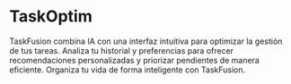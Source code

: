 # TaskOptim
TaskFusion combina IA con una interfaz intuitiva para optimizar la gestión de tus tareas. Analiza tu historial y preferencias para ofrecer recomendaciones personalizadas y priorizar pendientes de manera eficiente. Organiza tu vida de forma inteligente con TaskFusion.
